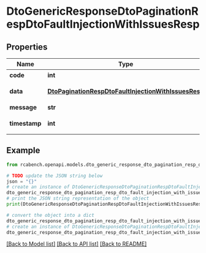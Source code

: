# DtoGenericResponseDtoPaginationRespDtoFaultInjectionWithIssuesResp


## Properties

Name | Type | Description | Notes
------------ | ------------- | ------------- | -------------
**code** | **int** | 状态码 | [optional] 
**data** | [**DtoPaginationRespDtoFaultInjectionWithIssuesResp**](DtoPaginationRespDtoFaultInjectionWithIssuesResp.md) | 泛型类型的数据 | [optional] 
**message** | **str** | 响应消息 | [optional] 
**timestamp** | **int** | 响应生成时间 | [optional] 

## Example

```python
from rcabench.openapi.models.dto_generic_response_dto_pagination_resp_dto_fault_injection_with_issues_resp import DtoGenericResponseDtoPaginationRespDtoFaultInjectionWithIssuesResp

# TODO update the JSON string below
json = "{}"
# create an instance of DtoGenericResponseDtoPaginationRespDtoFaultInjectionWithIssuesResp from a JSON string
dto_generic_response_dto_pagination_resp_dto_fault_injection_with_issues_resp_instance = DtoGenericResponseDtoPaginationRespDtoFaultInjectionWithIssuesResp.from_json(json)
# print the JSON string representation of the object
print(DtoGenericResponseDtoPaginationRespDtoFaultInjectionWithIssuesResp.to_json())

# convert the object into a dict
dto_generic_response_dto_pagination_resp_dto_fault_injection_with_issues_resp_dict = dto_generic_response_dto_pagination_resp_dto_fault_injection_with_issues_resp_instance.to_dict()
# create an instance of DtoGenericResponseDtoPaginationRespDtoFaultInjectionWithIssuesResp from a dict
dto_generic_response_dto_pagination_resp_dto_fault_injection_with_issues_resp_from_dict = DtoGenericResponseDtoPaginationRespDtoFaultInjectionWithIssuesResp.from_dict(dto_generic_response_dto_pagination_resp_dto_fault_injection_with_issues_resp_dict)
```
[[Back to Model list]](../README.md#documentation-for-models) [[Back to API list]](../README.md#documentation-for-api-endpoints) [[Back to README]](../README.md)


